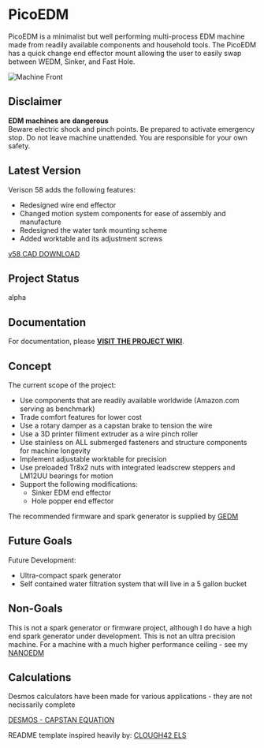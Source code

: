 # PicoEDM

PicoEDM is a minimalist but well performing multi-process EDM machine made from readily available components and household tools. The PicoEDM has a quick change end effector mount allowing the user to easily swap between WEDM, Sinker, and Fast Hole.

![Machine Front](https://github.com/alextreseder/picoEDM/blob/master/renders/PicoEDM_Machine_Front.png)

## Disclaimer

**EDM machines are dangerous**  
Beware electric shock and pinch points. Be prepared to activate emergency stop. Do not leave machine unattended. You are responsible for your own safety.

## Latest Version

Verison 58 adds the following features:
* Redesigned wire end effector
* Changed motion system components for ease of assembly and manufacture
* Redesigned the water tank mounting scheme
* Added worktable and its adjustment screws

[v58 CAD DOWNLOAD](https://github.com/alextreseder/picoEDM/blob/master/CAD/PicoEDMv58.step)

## Project Status
alpha

## Documentation
For documentation, please [**VISIT THE PROJECT WIKI**](https://github.com/alextreseder/picoEDM/wiki).

## Concept
The current scope of the project: 
* Use components that are readily available worldwide (Amazon.com serving as benchmark)
* Trade comfort features for lower cost
* Use a rotary damper as a capstan brake to tension the wire
* Use a 3D printer filiment extruder as a wire pinch roller
* Use stainless on ALL submerged fasteners and structure components for machine longevity
* Implement adjustable worktable for precision
* Use preloaded Tr8x2 nuts with integrated leadscrew steppers and LM12UU bearings for motion
* Support the following modifications:
  * Sinker EDM end effector
  * Hole popper end effector

The recommended firmware and spark generator is supplied by
[GEDM](https://github.com/G-EDM)

## Future Goals
Future Development:
* Ultra-compact spark generator
* Self contained water filtration system that will live in a 5 gallon bucket

## Non-Goals
This is not a spark generator or firmware project, although I do have a high end spark generator under development. This is not an ultra precision machine. For a machine with a much higher performance ceiling - see my
[NANOEDM](https://github.com/alextreseder/nanoEDM)

## Calculations
Desmos calculators have been made for various applications - they are not necissarily complete

[DESMOS - CAPSTAN EQUATION](https://www.desmos.com/calculator/trg4qsopa3)




README template inspired heavily by:
[CLOUGH42 ELS](https://github.com/clough42/electronic-leadscrew)
